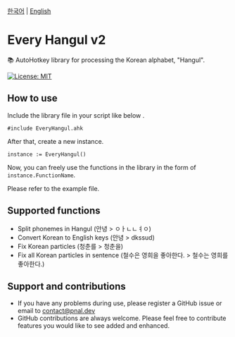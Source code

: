 [한국어](/README/ko.md) | [English](/README/en.md)

# Every Hangul v2
📚 AutoHotkey library for processing the Korean alphabet, "Hangul".

[![License: MIT](https://img.shields.io/badge/License-MIT-yellow.svg)](https://opensource.org/licenses/MIT)

## How to use
Include the library file in your script like below .
```
#include EveryHangul.ahk
```

After that, create a new instance.

```
instance := EveryHangul()
```

Now, you can freely use the functions in the library in the form of `instance.FunctionName`.

Please refer to the example file.

## Supported functions
* Split phonemes in Hangul (안녕 > ㅇㅏㄴㄴㅕㅇ)
* Convert Korean to English keys (안녕 > dkssud)
* Fix Korean particles (청춘를 > 청춘을)
* Fix all Korean particles in sentence (철수은 영희을 좋아한다. > 철수는 영희를 좋아한다.)

## Support and contributions
* If you have any problems during use, please register a GitHub issue or email to contact@pnal.dev
* GitHub contributions are always welcome. Please feel free to contribute features you would like to see added and enhanced.
